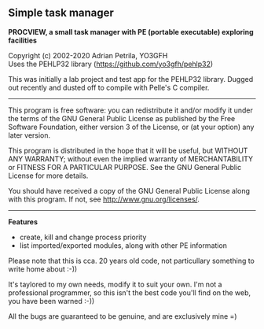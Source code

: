 ﻿## Simple task manager

**PROCVIEW, a small task manager with PE (portable executable) exploring facilities**

Copyright (c) 2002-2020 Adrian Petrila, YO3GFH<br>
Uses the PEHLP32 library (https://github.com/yo3gfh/pehlp32)
    
This was initially a lab project and test app for the PEHLP32 library.
Dugged out recently and dusted off to compile with Pelle's C compiler.
    
-----
                                
This program is free software: you can redistribute it and/or modify
it under the terms of the GNU General Public License as published by
the Free Software Foundation, either version 3 of the License, or
(at your option) any later version.

This program is distributed in the hope that it will be useful,
but WITHOUT ANY WARRANTY; without even the implied warranty of
MERCHANTABILITY or FITNESS FOR A PARTICULAR PURPOSE.  See the
GNU General Public License for more details.

You should have received a copy of the GNU General Public License
along with this program.  If not, see <http://www.gnu.org/licenses/>.

----- 

**Features**
    
* create, kill and change process priority
* list imported/exported modules, along with other PE information
        
Please note that this is cca. 20 years old code, not particullary something
to write home about :-))
   
It's taylored to my own needs, modify it to suit your own. I'm not a professional programmer,
so this isn't the best code you'll find on the web, you have been warned :-))

All the bugs are guaranteed to be genuine, and are exclusively mine =)